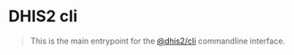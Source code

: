 # DHIS2 cli

> This is the main entrypoint for the [@dhis2/cli](https://github.com/dhis2/cli)
> commandline interface.
